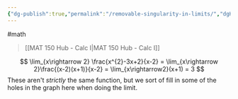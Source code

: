 ```yaml
---
{"dg-publish":true,"permalink":"/removable-singularity-in-limits/","dgHomeLink":true,"dgPassFrontmatter":false}
---
```


#math 
> [[MAT 150 Hub - Calc I|MAT 150 Hub - Calc I]]

$$
\lim_{x\rightarrow 2} \frac{x^{2}-3x+2}{x-2} = \lim_{x\rightarrow 2}\frac{(x-2)(x+1)}{x-2} = \lim_{x\rightarrow2}(x+1) = 3
$$
These aren't *strictly* the same function, but we sort of fill in some of the holes in the graph here when doing the limit.